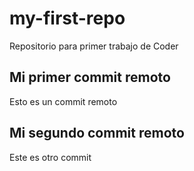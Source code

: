 # my-first-repo
Repositorio para primer trabajo de Coder

## Mi primer commit remoto
Esto es un commit remoto

## Mi segundo commit remoto
Este es otro commit



